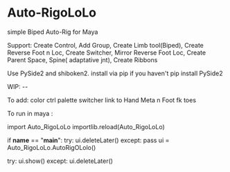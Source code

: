 # Auto-RigoLoLo
simple Biped Auto-Rig for Maya 


Support: Create Control, Add Group, Create Limb tool(Biped), Create Reverse Foot n Loc,
        Create Switcher, Mirror Reverse Foot Loc, Create Parent Space, Spine( adaptative jnt), Create Ribbons

Use PySide2 and shiboken2. install via pip if you haven't
pip install PySide2 

WIP: --

To add: color ctrl palette
        switcher link to Hand Meta
                n Foot fk toes
            

To run in maya : 

import Auto_RigoLoLo
importlib.reload(Auto_RigoLoLo)

if __name__ == "__main__":
try:
    ui.deleteLater()
except:
    pass
ui = Auto_RigoLoLo.AutoRigOLolo()

try:
    ui.show()
except:
    ui.deleteLater()

